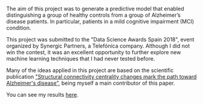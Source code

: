 The aim of this project was to generate a predictive model that enabled distinguishing a group of healthy
controls from a group of Alzheimer’s disease patients. In particular, patients in a mild cognitive
impairment (MCI) condition.

This project was submitted to the "Data Science Awards Spain 2018", event organized by Synergic Partners, a Telefónica company. Although I did not win the contest, it was an excellent opportunity to further explore new machine learning techniques that I had never tested before.

Many of the ideas applied in this project are based on the scientific publication ["Structural connectivity centrality changes mark the path toward Alzheimer's disease"](https://doi.org/10.1016/j.dadm.2018.12.004), being myself a main contributor of this paper.

You can see my results [here](https://github.com/antodipar/Alzheimer_MEG_project/blob/master/Report_Alzheimer_MEG_project.pdf).
